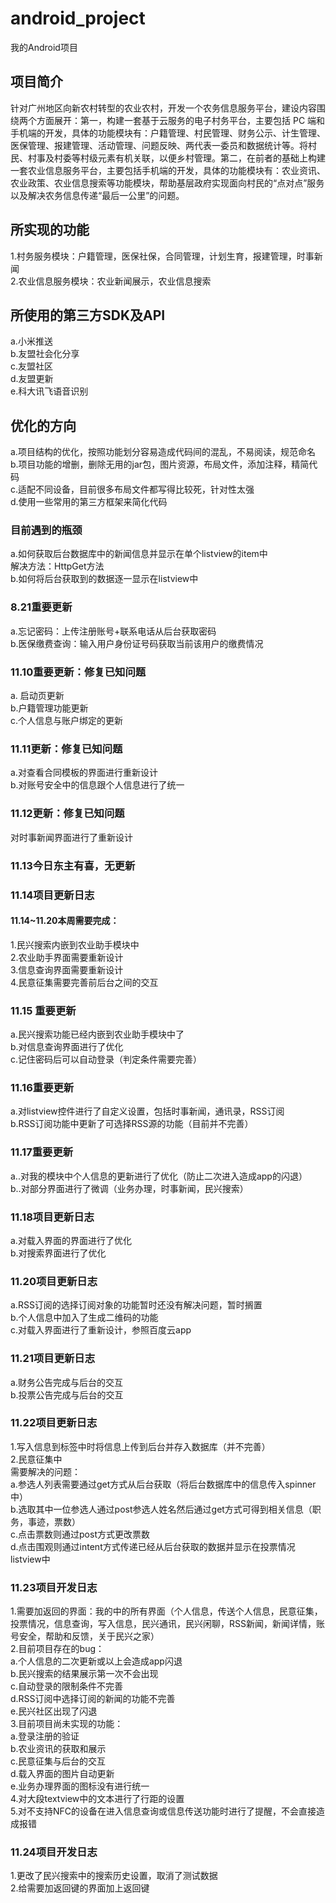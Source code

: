 # android_project
我的Android项目
## 项目简介
针对广州地区向新农村转型的农业农村，开发一个农务信息服务平台，建设内容围绕两个方面展开：第一，构建一套基于云服务的电子村务平台，主要包括 PC 端和手机端的开发，具体的功能模块有：户籍管理、村民管理、财务公示、计生管理、医保管理、报建管理、活动管理、问题反映、两代表一委员和数据统计等。将村民、村事及村委等村级元素有机关联，以便乡村管理。第二，在前者的基础上构建一套农业信息服务平台，主要包括手机端的开发，具体的功能模块有：农业资讯、农业政策、农业信息搜索等功能模块，帮助基层政府实现面向村民的“点对点”服务以及解决农务信息传递“最后一公里”的问题。

## 所实现的功能
1.村务服务模块：户籍管理，医保社保，合同管理，计划生育，报建管理，时事新闻  
2.农业信息服务模块：农业新闻展示，农业信息搜索

## 所使用的第三方SDK及API
a.小米推送  
b.友盟社会化分享  
c.友盟社区  
d.友盟更新  
e.科大讯飞语音识别

## 优化的方向
a.项目结构的优化，按照功能划分容易造成代码间的混乱，不易阅读，规范命名  
b.项目功能的增删，删除无用的jar包，图片资源，布局文件，添加注释，精简代码  
c.适配不同设备，目前很多布局文件都写得比较死，针对性太强  
d.使用一些常用的第三方框架来简化代码

### 目前遇到的瓶颈
a.如何获取后台数据库中的新闻信息并显示在单个listview的item中  
解决方法：HttpGet方法   
b.如何将后台获取到的数据逐一显示在listview中

### 8.21重要更新
a.忘记密码：上传注册账号+联系电话从后台获取密码  
b.医保缴费查询：输入用户身份证号码获取当前该用户的缴费情况

### 11.10重要更新：修复已知问题
a. 启动页更新  
b.户籍管理功能更新  
c.个人信息与账户绑定的更新

### 11.11更新：修复已知问题
a.对查看合同模板的界面进行重新设计  
b.对账号安全中的信息跟个人信息进行了统一

### 11.12更新：修复已知问题
对时事新闻界面进行了重新设计

### 11.13今日东主有喜，无更新

### 11.14项目更新日志
#### 11.14~11.20本周需要完成：  
1.民兴搜索内嵌到农业助手模块中  
2.农业助手界面需要重新设计  
3.信息查询界面需要重新设计  
4.民意征集需要完善前后台之间的交互

### 11.15 重要更新
a.民兴搜索功能已经内嵌到农业助手模块中了  
b.对信息查询界面进行了优化  
c.记住密码后可以自动登录（判定条件需要完善）

### 11.16重要更新
a.对listview控件进行了自定义设置，包括时事新闻，通讯录，RSS订阅  
b.RSS订阅功能中更新了可选择RSS源的功能（目前并不完善）

### 11.17重要更新
a..对我的模块中个人信息的更新进行了优化（防止二次进入造成app的闪退）  
b..对部分界面进行了微调（业务办理，时事新闻，民兴搜索）

### 11.18项目更新日志
a.对载入界面的界面进行了优化  
b.对搜索界面进行了优化

### 11.20项目更新日志
a.RSS订阅的选择订阅对象的功能暂时还没有解决问题，暂时搁置  
b.个人信息中加入了生成二维码的功能  
c.对载入界面进行了重新设计，参照百度云app

### 11.21项目更新日志
a.财务公告完成与后台的交互  
b.投票公告完成与后台的交互

### 11.22项目更新日志
1.写入信息到标签中时将信息上传到后台并存入数据库（并不完善）  
2.民意征集中  
需要解决的问题：  
a.参选人列表需要通过get方式从后台获取（将后台数据库中的信息传入spinner中）  
b.选取其中一位参选人通过post参选人姓名然后通过get方式可得到相关信息（职务，事迹，票数）  
c.点击票数则通过post方式更改票数  
d.点击围观则通过intent方式传递已经从后台获取的数据并显示在投票情况listview中

### 11.23项目开发日志
1.需要加返回的界面：我的中的所有界面（个人信息，传送个人信息，民意征集，投票情况，信息查询，写入信息，民兴通讯，民兴闲聊，RSS新闻，新闻详情，账号安全，帮助和反馈，关于民兴之家）  
2.目前项目存在的bug：  
a.个人信息的二次更新或以上会造成app闪退  
b.民兴搜索的结果展示第一次不会出现  
c.自动登录的限制条件不完善  
d.RSS订阅中选择订阅的新闻的功能不完善  
e.民兴社区出现了闪退  
3.目前项目尚未实现的功能：  
a.登录注册的验证  
b.农业资讯的获取和展示  
c.民意征集与后台的交互  
d.载入界面的图片自动更新  
e.业务办理界面的图标没有进行统一  
4.对大段textview中的文本进行了行距的设置  
5.对不支持NFC的设备在进入信息查询或信息传送功能时进行了提醒，不会直接造成报错

### 11.24项目开发日志
1.更改了民兴搜索中的搜索历史设置，取消了测试数据  
2.给需要加返回键的界面加上返回键
